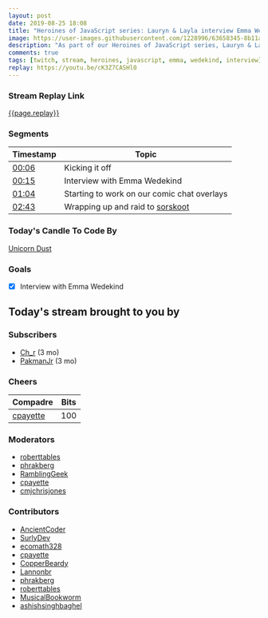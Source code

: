 ```yaml
---
layout: post
date: 2019-08-25 18:08
title: "Heroines of JavaScript series: Lauryn & Layla interview Emma Wedekind"
image: https://user-images.githubusercontent.com/1228996/63658345-8b11af00-c76f-11e9-8ea5-d7f9c72d7b14.png
description: "As part of our Heroines of JavaScript series, Lauryn & Layla interview Emma Wedekind."
comments: true
tags: [twitch, stream, heroines, javascript, emma, wedekind, interview]
replay: https://youtu.be/cK3Z7CASHl0
---
```


### Stream Replay Link

[{{page.replay}}]({{page.replay}})

<!--more-->

### Segments

| Timestamp | Topic
| ---       | ---
| [00:06]({{page.replay}}?t=415.605)    | Kicking it off |
| [00:15]({{page.replay}}?t=900)        | Interview with Emma Wedekind                                      |
| [01:04]({{page.replay}}?t=3840)       | Starting to work on our comic chat overlays                       |
| [02:43]({{page.replay}}?t=9834.107)   | Wrapping up and raid to [sorskoot](https://twitch.tv/sorskoot)    |

### Today's Candle To Code By

[Unicorn Dust](https://amzn.to/320cEn1)

### Goals

- [x] Interview with Emma Wedekind

## Today's stream brought to you by

### Subscribers

- [Ch_r](https://twitch.tv/ch_r) (3 mo)
- [PakmanJr](https://twitch.tv/PakmanJr) (3 mo)

### Cheers

| Compadre            | Bits        |
| ---                 | ---         |
| [cpayette](https://twitch.tv/cpayette) | 100 |

### Moderators

- [roberttables](https://twitch.tv/roberttables)
- [phrakberg](https://twitch.tv/phrakberg)
- [RamblingGeek](https://twitch.tv/ramblinggeek)
- [cpayette](https://twitch.tv/cpayette)
- [cmjchrisjones](https://twitch.tv/cmjchrisjones)

### Contributors

- [AncientCoder](https://twitch.tv/ancientcoder)
- [SurlyDev](https://twitch.tv/surlydev)
- [ecomath328](https://twitch.tv/ecomath328)
- [cpayette](https://twitch.tv/cpayette)
- [CopperBeardy](https://twitch.tv/copperbeardy)
- [Lannonbr](https://twitch.tv/lannonbr)
- [phrakberg](https://twitch.tv/phrakberg)
- [roberttables](https://twitch.tv/roberttables)
- [MusicalBookworm](https://twitch.tv/musicalbookworm)
- [ashishsinghbaghel](https://twitch.tv/ashishsinghbaghel)
